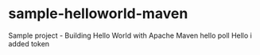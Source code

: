 # sample-helloworld-maven
Sample project - Building Hello World with Apache Maven
hello
poll
Hello i added token
